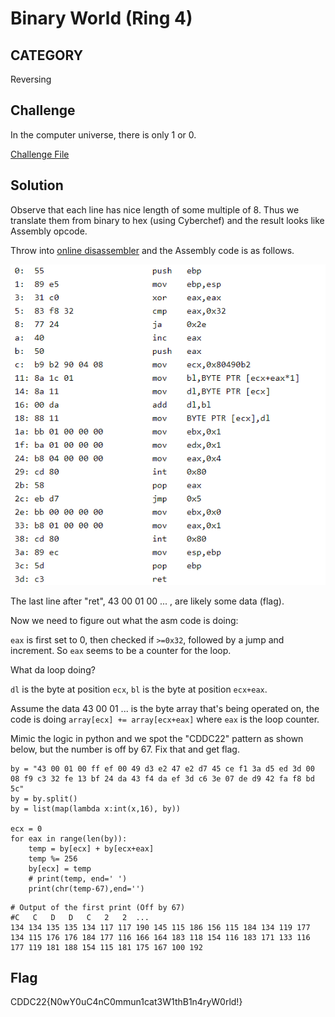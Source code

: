 # Binary World (Ring 4)

## CATEGORY

Reversing

## Challenge

In the computer universe, there is only 1 or 0.

[Challenge File](./Resources/binary_world.zip)

## Solution

Observe that each line has nice length of some multiple of 8. Thus we translate them from binary to hex (using Cyberchef) and the result looks like Assembly opcode. 

Throw into [online disassembler](https://defuse.ca/online-x86-assembler.htm#disassembly2) and the Assembly code is as follows.

![image](./Resources/binary_world.png)

The last line after "ret", 43 00 01 00 ... , are likely some data (flag). 

Now we need to figure out what the asm code is doing:

`eax` is first set to 0, then checked if `>=0x32`, followed by a jump and increment. So `eax` seems to be a counter for the loop.

What da loop doing?

`dl` is the byte at position `ecx`, `bl` is the byte at position `ecx+eax`.

Assume the data 43 00 01 ... is the byte array that's being operated on,
the code is doing `array[ecx] += array[ecx+eax]` where `eax` is the loop counter.

Mimic the logic in python and we spot the "CDDC22" pattern as shown below, but the number is off by 67. Fix that and get flag.

```
by = "43 00 01 00 ff ef 00 49 d3 e2 47 e2 d7 45 ce f1 3a d5 ed 3d 00 08 f9 c3 32 fe 13 bf 24 da 43 f4 da ef 3d c6 3e 07 de d9 42 fa f8 bd 5c"
by = by.split()
by = list(map(lambda x:int(x,16), by))

ecx = 0
for eax in range(len(by)):
    temp = by[ecx] + by[ecx+eax]
    temp %= 256
    by[ecx] = temp
    # print(temp, end=' ')
    print(chr(temp-67),end='')
```

```
# Output of the first print (Off by 67)
#C   C   D   D   C   2   2  ...
134 134 135 135 134 117 117 190 145 115 186 156 115 184 134 119 177 134 115 176 176 184 177 116 166 164 183 118 154 116 183 171 133 116 177 119 181 188 154 115 181 175 167 100 192 
```

## Flag

CDDC22{N0wY0uC4nC0mmun1cat3W1thB1n4ryW0rld!}

